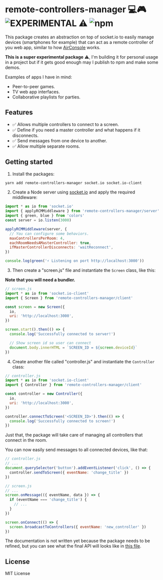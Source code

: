 # remote-controllers-manager 💻🎮 ![EXPERIMENTAL ⚠](https://img.shields.io/badge/-EXPERIMENTAL%20%E2%9A%A0-red) ![npm](https://img.shields.io/npm/v/remote-controllers-manager)

This package creates an abstraction on top of socket.io to easily manage devices (smartphones for example) that can act as a remote controller of you web app, similar to how [AirConsole](https://airconsole.com) works.

**This is a super experimental package** ⚠, I'm building it for personal usage in a project but if it gets good enough may I publish to npm and make some demos.

<!-- ![type definitions](https://img.shields.io/npm/types/remote-controllers-manager) -->

Examples of apps I have in mind:

- Peer-to-peer games.
- TV web app interfaces.
- Collaborative playlists for parties.

## Features

- ✅ Allows multiple controllers to connect to a screen.
- ✅ Define if you need a master controller and what happens if it disconnects.
- ✅ Send messages from one device to another.
- ✅ Allow multiple separate rooms.

## Getting started

1. Install the packages:

```bash
yarn add remote-controllers-manager socket.io socket.io-client
```

2. Create a Node server using [socket.io](https://socket.io/docs/server-api/) and apply the required middleware:

```js
import * as io from 'socket.io'
import { applyRCMMiddleware } from 'remote-controllers-manager/server'
import { green, blue } from 'colors'
const server = io.listen(3000)

applyRCMMiddleware(server, {
  // You can configure some behaviors.
  maxControllersPerRoom: 4,
  eachRoomNeedsAMasterController: true,
  ifMasterControllerDisconnects: 'waitReconnect',
})

console.log(green('⚡ Listening on port http://localhost:3000'))
```

3. Then create a "screen.js" file and instantiate the `Screen` class, like this:

**Note that you will need a bundler.**

```js
// screen.js
import * as io from 'socket.io-client'
import { Screen } from 'remote-controllers-manager/client'

const screen = new Screen({
  io,
  uri: 'http://localhost:3000',
})

screen.start().then(() => {
  console.log('Successfully connected to server!')

  // Show screen id so user can connect
  document.body.innerHTML = `SCREEN_ID = ${screen.deviceId}`
})
```

4. Create another file called "controller.js" and instantiate the `Controller` class:

```js
// controller.js
import * as io from 'socket.io-client'
import { Controller } from 'remote-controllers-manager/client'

const controller = new Controller({
  io,
  uri: 'http://localhost:3000',
})

controller.connectToScreen('<SCREEN_ID>').then(() => {
  console.log('Successfully connected to screen!')
})
```

Just that, the package will take care of managing all controllers that connect in the room.

You can now easily send messages to all connected devices, like that:

```js
// controller.js
// ...
document.querySelector('button').addEventListener('click', () => {
  controller.sendToScreen({ eventName: 'change_title' })
})
```

```js
// screen.js
// ...
screen.onMessage(({ eventName, data }) => {
  if (eventName === 'change_title') {
    // ...
  }
})

screen.onConnect(() => {
  screen.broadcastToControllers({ eventName: 'new_controller' })
})
```

The documentation is not written yet because the package needs to be refined, but you can see what the final API will looks like in [this file](./src/client.ts).

## License

MIT License
